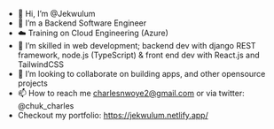 - 👋 Hi, I’m @Jekwulum
- 👀 I’m a Backend Software Engineer
- ☁️ Training on Cloud Engineering (Azure)
- 🌱 I’m skilled in web development; 
        backend dev with django REST framework, node.js (TypeScript) & front end dev with React.js and TailwindCSS
- 💞️ I’m looking to collaborate on building apps, and other opensource projects
- 📫 How to reach me charlesnwoye2@gmail.com or via twitter: @chuk_charles
- Checkout my portfolio: https://jekwulum.netlify.app/

<!---
Jekwulum/Jekwulum is a ✨ special ✨ repository because its `README.md` (this file) appears on your GitHub profile.
You can click the Preview link to take a look at your changes.
--->

